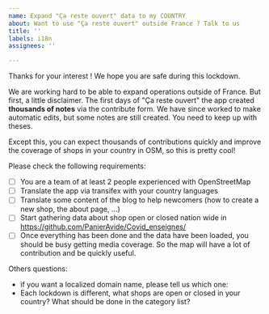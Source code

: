```yaml
---
name: Expand "Ça reste ouvert" data to my COUNTRY
about: Want to use "Ça reste ouvert" outside France ? Talk to us
title: ''
labels: i18n
assignees: ''

---
```


Thanks for your interest ! We hope you are safe during this lockdown. 

We are working hard to be able to expand operations outside of France. But first, a little disclaimer.
The first days of "Ça reste ouvert" the app created **thousands of notes** via the contribute form. We have since worked to make automatic edits, but some notes are still created. You need to keep up with theses.
 
Except this, you can expect thousands of contributions quickly and improve the coverage of shops in your country in OSM, so this is pretty cool!

Please check the following requirements:

- [ ] You are a team of at least 2 people experienced with OpenStreetMap
- [ ] Translate the app via transifex with your country languages
- [ ] Translate some content of the blog to help newcomers (how to create a new shop, the about page, ...)
- [ ] Start gathering data about shop open or closed nation wide in https://github.com/PanierAvide/Covid_enseignes/
- [ ] Once everything has been done and the data have been loaded, you should be busy getting media coverage. So the map will have a lot of contribution and be quickly useful.

Others questions:

- if you want a localized domain name, please tell us which one: 
- Each lockdown is different, what shops are open or closed in your country? What should be done in the category list?
